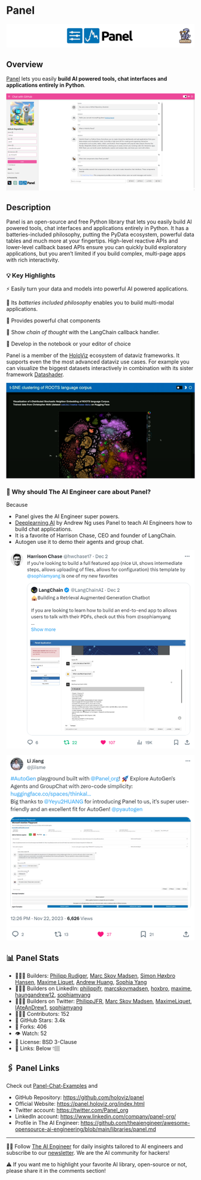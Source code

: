 # Panel

![The AI Engineer presents Panel](panel_1920x192.png)

## Overview

[Panel](https://panel.holoviz.org/reference/index.html) lets you easily **build AI powered tools, chat interfaces and applications entirely in Python**.

[![Panel Chat App](panel-chat-example.png)](https://llamahub.ai/l/llama_packs-panel_chatbot?from=all)

## Description

Panel is an open-source and free Python library that lets you easily build AI powered tools, chat interfaces and applications entirely in Python. It has a batteries-included philosophy, putting the PyData ecosystem, powerful data tables and much more at your fingertips. High-level reactive APIs and lower-level callback based APIs ensure you can quickly build exploratory applications, but you aren’t limited if you build complex, multi-page apps with rich interactivity.

### 💡 Key Highlights

⚡ Easily turn your data and models into powerful AI powered applications.

🔋 Its *batteries included philosophy* enables you to build multi-modal applications.

🤖 Provides powerful chat components

🦜 Show *chain of thought* with the LangChain callback handler.

📓 Develop in the notebook or your editor of choice

Panel is a member of the [HoloViz](https://holoviz.org/) ecosystem of dataviz frameworks. It supports even the the most advanced dataviz use cases. For example you can visualize the biggest datasets interactively in combination with its sister framework [Datashader](https://datashader.org/).

[![Panel + Datashader Embeddings App](datashader-embedding-viz.png)](https://youtu.be/dNnHlb4RfJY?si=UDegKXF9GHzGE4nk)

### 🤔 Why should The AI Engineer care about Panel?

Because

- Panel gives the AI Engineer super powers.
- [Deeplearning.AI](https://www.deeplearning.ai/) by Andrew Ng uses Panel to teach AI Engineers how to build chat applications.
- It is a favorite of Harrison Chase, CEO and founder of LangChain.
- Autogen use it to demo their agents and group chat.

[![Harrison Chase Panel Testimonial](harrison-chase-panel-testimonial.png)](https://x.com/hwchase17/status/1730990206856437831?s=20)

[![Autogen Panel testimonial](autogen-panel-testimonial.png)](https://x.com/jliisme/status/1727287346817810847?s=20)

## 📊 Panel Stats

* 👷🏽‍♀️ Builders: [Philipp Rudiger](https://github.com/philippjfr), [Marc Skov Madsen](https://github.com/MarcSkovMadsen), [Simon Høxbro Hansen](https://github.com/Hoxbro), [Maxime Liquet](https://github.com/maximlt), [Andrew Huang](https://github.com/ahuang11), [Sophia Yang](https://github.com/sophiamyang)
* 👩🏽‍💼 Builders on LinkedIn: [philippjfr](https://www.linkedin.com/in/philippjfr/), [marcskovmadsen](https://www.linkedin.com/in/marcskovmadsen/), [hoxbro](https://www.linkedin.com/in/hoxbro/), [maxime](https://www.linkedin.com/in/maxime-liquet/), [haungandrew12](https://www.linkedin.com/in/huangandrew12/), [sophiamyang](https://www.linkedin.com/in/sophiamyang/)
* 👩🏽‍🏭 Builders on Twitter: [PhilippJFR](https://twitter.com/PhilippJFR), [Marc Skov Madsen](https://twitter.com/MarcSkovMadsen), [MaximeLiquet](https://twitter.com/MaximeLiquet), [IAteAnDrew1](https://twitter.com/IAteAnDrew1), [sophiamyang](https://twitter.com/sophiamyang)
* 👩🏽‍💻 Contributors: 152
* 💫 GitHub Stars: 3.4k
* 🍴 Forks: 406
* 👁️ Watch: 52
* 🪪 License: BSD 3-Clause
* 🔗 Links: Below 👇🏽

## 🖇️ Panel Links

Check out [Panel-Chat-Examples](https://holoviz-topics.github.io/panel-chat-examples/) and

* GitHub Repository: https://github.com/holoviz/panel
* Official Website: https://panel.holoviz.org/index.html
* Twitter account: https://twitter.com/Panel_org
* LinkedIn account: https://www.linkedin.com/company/panel-org/
* Profile in The AI Engineer: https://github.com/theaiengineer/awesome-opensource-ai-engineering/blob/main/libraries/panel.md

---
🧙🏽 Follow [The AI Engineer](https://www.linkedin.com/company/theaiengineer/) for daily insights tailored to AI engineers and subscribe to our [newsletter](http://theaiengineerco.substack.com). We are the AI community for hackers!

⚠️ If you want me to highlight your favorite AI library, open-source or not, please share it in the comments section!
